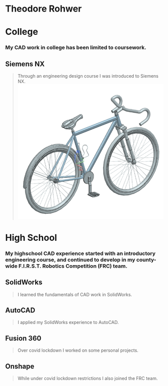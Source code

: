 # Theodore Rohwer

# **College**
### My CAD work in college has been limited to coursework.
## Siemens NX
> Through an engineering design course I was introduced to Siemens NX.
![SolidWorks CAD parts](/NX.FullBike.png)

# **High School**
### My highschool CAD experience started with an introductory engineering course, and continued to develop in my county-wide F.I.R.S.T. Robotics Competition (FRC) team.
## SolidWorks
> I learned the fundamentals of CAD work in SolidWorks.

## AutoCAD
> I applied my SolidWorks experience to AutoCAD.

## Fusion 360
> Over covid lockdown I worked on some personal projects.

## Onshape
> While under covid lockdown restrictions I also joined the FRC team. 
  

